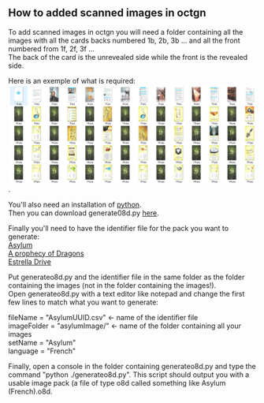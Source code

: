 ## How to added scanned images in octgn

To add scanned images in octgn you will need a folder containing all the images with all the cards backs numbered 1b, 2b, 3b ... and all the front numbered from 1f, 2f, 3f ...  
The back of the card is the unrevealed side while the front is the revealed side.  

Here is an exemple of what is required:  
![exemple image files](image.PNG "Exemple image files").  

You'll also need an installation of [python](https://www.python.org/downloads/).    
Then you can download generate08d.py [here](generateo8d.py).  

Finally you'll need to have the identifier file for the pack you want to generate:  
[Asylum](AsylumUUID.csv)  
[A prophecy of Dragons](ProphecyOfDragonsUUID.csv)  
[Estrella Drive](EstrellaDriveUUID.csv)  

Put generateo8d.py and the identifier file in the same folder as the folder containing the images (not in the folder containing the images!).  
Open generateo8d.py with a text editor like notepad and change the first few lines to match what you want to generate:

fileName = "AsylumUUID.csv" <- name of the identifier file  
imageFolder = "asylumImage/" <- name of the folder containing all your images  
setName = "Asylum"  
language = "French"  

Finally, open a console in the folder containing generateo8d.py and type the command "python ./generateo8d.py". This script should output you with a usable image pack (a file of type o8d called something like Asylum (French).o8d. 

